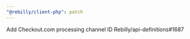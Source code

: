 ```yaml
---
"@rebilly/client-php": patch
---
```


Add Checkout.com processing channel ID Rebilly/api-definitions#1687
